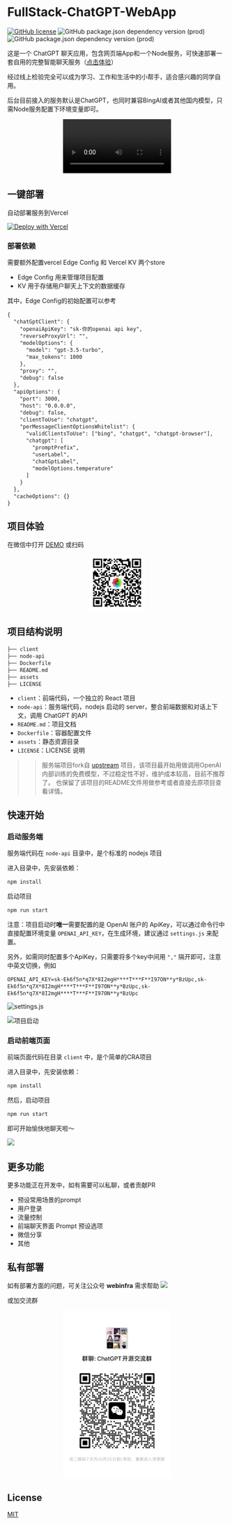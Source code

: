 # FullStack-ChatGPT-WebApp

[![GitHub license](https://flashpixel-1253674045.cos.ap-shanghai.myqcloud.com/68747470733a2f2f696d672e736869656c64732e696f2f62616467652f6c6963656e73652d4d49542d626c7565.svg)](https://github.com/frontend-engineering/chatgpt-webapp-fullstack)
![GitHub package.json dependency version (prod)](https://img.shields.io/github/package-json/dependency-version/WeixinCloud/wxcloudrun-express/express)
![GitHub package.json dependency version (prod)](https://img.shields.io/github/package-json/dependency-version/WeixinCloud/wxcloudrun-express/sequelize)


这是一个 ChatGPT 聊天应用，包含网页端App和一个Node服务，可快速部署一套自用的完整智能聊天服务（[点击体验](https://chat.webinfra.cloud)）

经过线上检验完全可以成为学习、工作和生活中的小帮手，适合感兴趣的同学自用。

后台目前接入的服务默认是ChatGPT，也同时兼容BingAI或者其他国内模型，只需Node服务配置下环境变量即可。

<p align="center">
    <video width="248px" src="https://user-images.githubusercontent.com/9939767/224280622-811fe048-8f39-469b-a199-53b32098b100.mov" controls autoplay />
</p>

## 一键部署

自动部署服务到Vercel

[![Deploy with Vercel](https://vercel.com/button)](https://vercel.com/new/clone?repository-url=https%3A%2F%2Fgithub.com%2Ffrontend-engineering%2Fchatgpt-webapp-fullstack&project-name=private-chatgpt-service&repository-name=chatgpt-webapp-fullstack&demo-title=Demo%20Page&demo-description=%E7%A4%BA%E4%BE%8B%E9%A1%B9%E7%9B%AE&demo-url=https%3A%2F%2Fwebinfra.cloud)

### 部署依赖

需要额外配置vercel Edge Config 和 Vercel KV 两个store
* Edge Config 用来管理项目配置
* KV 用于存储用户聊天上下文的数据缓存

其中，Edge Config的初始配置可以参考
```
{
  "chatGptClient": {
    "openaiApiKey": "sk-你的openai api key",
    "reverseProxyUrl": "",
    "modelOptions": {
      "model": "gpt-3.5-turbo",
      "max_tokens": 1000
    },
    "proxy": "",
    "debug": false
  },
  "apiOptions": {
    "port": 3000,
    "host": "0.0.0.0",
    "debug": false,
    "clientToUse": "chatgpt",
    "perMessageClientOptionsWhitelist": {
      "validClientsToUse": ["bing", "chatgpt", "chatgpt-browser"],
      "chatgpt": [
        "promptPrefix",
        "userLabel",
        "chatGptLabel",
        "modelOptions.temperature"
      ]
    }
  },
  "cacheOptions": {}
}
```

## 项目体验

在微信中打开 [DEMO](https://chat.webinfra.cloud)
或扫码
<p align="center">
  <img alt="demo qr" width="128px" src="./public/assets/qr.jpg">
</p>

## 项目结构说明

```
├── client
├── node-api
├── Dockerfile
├── README.md
├── assets
├── LICENSE
```

- `client`：前端代码，一个独立的 React 项目
- `node-api`：服务端代码，nodejs 启动的 server，整合前端数据和对话上下文，调用 ChatGPT 的API
- `README.md`：项目文档
- `Dockerfile`：容器配置文件
- `assets`：静态资源目录
- `LICENSE`：LICENSE 说明


>> 服务端项目fork自 [upstream](https://github.com/waylaidwanderer/node-chatgpt-api) 项目，该项目最开始用做调用OpenAI内部训练的免费模型，不过稳定性不好，维护成本较高，目前不推荐了。
也保留了该项目的README文件用做参考或者直接去原项目查看详情。


## 快速开始

### 启动服务端

服务端代码在 `node-api` 目录中，是个标准的 nodejs 项目

进入目录中，先安装依赖：
```javascript
npm install
```

启动项目
```javascript
npm run start
```

注意：项目启动时**唯一**需要配置的是 OpenAI 账户的 ApiKey，可以通过命令行中直接配置环境变量 `OPENAI_API_KEY`，在生成环境，建议通过 `settings.js` 来配置。

另外，如需同时配置多个ApiKey，只需要将多个key中间用 `","` 隔开即可，注意中英文切换，例如
```
OPENAI_API_KEY=sk-Ek6f5n*q7X*8I2mgH****T***F**I97ON**y*BzUpc,sk-Ek6f5n*q7X*8I2mgH****T***F**I97ON**y*BzUpc,sk-Ek6f5n*q7X*8I2mgH****T***F**I97ON**y*BzUpc
```

![settings.js](https://flashpixel-1253674045.cos.ap-shanghai.myqcloud.com/WeChatWorkScreenshot_1f621a72-0215-4b7c-8788-691042134155.png)


![项目启动](https://flashpixel-1253674045.cos.ap-shanghai.myqcloud.com/WeChatWorkScreenshot_bdb8b38d-fbfe-4333-842d-144d9c8fe3f0.png)

### 启动前端页面

前端页面代码在目录 `client` 中，是个简单的CRA项目

进入目录中，先安装依赖：
```javascript
npm install
```

然后，启动项目

```javascript
npm run start
```

即可开始愉快地聊天啦～

![](https://flashpixel-1253674045.cos.ap-shanghai.myqcloud.com/IMG_0101.PNG)

## 更多功能
更多功能正在开发中，如有需要可以私聊，或者贡献PR

* 预设常用场景的prompt
* 用户登录
* 流量控制
* 前端聊天界面 Prompt 预设选项
* 微信分享
* 其他

## 私有部署
如有部署方面的问题，可关注公众号 <strong>webinfra</strong> 需求帮助
 ![](https://flashpixel-1253674045.cos.ap-shanghai.myqcloud.com/%E6%89%AB%E7%A0%81_%E6%90%9C%E7%B4%A2%E8%81%94%E5%90%88%E4%BC%A0%E6%92%AD%E6%A0%B7%E5%BC%8F-%E7%99%BD%E8%89%B2%E7%89%88.bmp)

 或加交流群
 <p align="center">
    <img width="248px" src="/public/assets/group-qr-5-22.jpeg" />
  </p>

## License

[MIT](./LICENSE)
